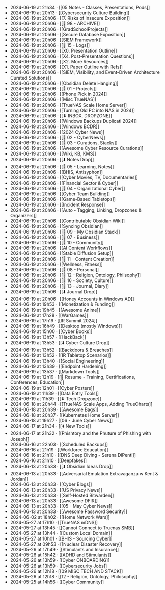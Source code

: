 - 2024-06-19 at 21h34 · [[05 Notes - Classes, Presentations, Pods]]
- 2024-06-19 at 20h13 · [[Cybersecurity Culture Building]]
- 2024-06-19 at 20h06 · [[7. Risks of Insecure Exposition]]
- 2024-06-19 at 20h06 · [[📁 98 - ARCHIVE]]
- 2024-06-19 at 20h06 · [[GradSchoolProjects]]
- 2024-06-19 at 20h06 · [[Secure Database Exposition]]
- 2024-06-19 at 20h06 · [[SIEM Framework]]
- 2024-06-19 at 20h06 · [[📁 15 - Logs]]
- 2024-06-19 at 20h06 · [[X0. Presentation Outline]]
- 2024-06-19 at 20h06 · [[X4. Post-Presentation Questions]]
- 2024-06-19 at 20h06 · [[X2. More Resources]]
- 2024-06-19 at 20h06 · [[X1. Paper Outline with Refs]]
- 2024-06-19 at 20h06 · [[SIEM, Visibility, and Event-Driven Architecture Curated Solutions]]
- 2024-06-19 at 20h06 · [[Obsidian Delete Hanging]]
- 2024-06-19 at 20h06 · [[📁 01 - Projects]]
- 2024-06-19 at 20h06 · [[Phone Pick in 2024]]
- 2024-06-19 at 20h06 · [[Misc TrueNAS]]
- 2024-06-19 at 20h06 · [[TrueNAS Scale Home Server]]
- 2024-06-19 at 20h06 · [[Turning Old PC into NAS in 2024]]
- 2024-06-19 at 20h06 · [[⬇ INBOX, DROPZONE]]
- 2024-06-19 at 20h06 · [[Windows Backups Duplicati 2024]]
- 2024-06-19 at 20h06 · [[Windows BCDR]]
- 2024-06-19 at 20h06 · [[2024 Cyber News]]
- 2024-06-19 at 20h06 · [[📁 02 - CyberNews]]
- 2024-06-19 at 20h06 · [[📁 03 - Curations, Stacks]]
- 2024-06-19 at 20h06 · [[Awesome Cyber Resource Curations]]
- 2024-06-19 at 20h06 · [[Wiki, KB, KMS]]
- 2024-06-19 at 20h06 · [[⬇️ Notes Drop]]
- 2024-06-19 at 20h06 · [[📁 05 - Learning, Notes]]
- 2024-06-19 at 20h06 · [[BHIS, Antisyphon]]
- 2024-06-19 at 20h06 · [[Cyber Movies, TV, Documentaries]]
- 2024-06-19 at 20h06 · [[Financial Sector & Cyber]]
- 2024-06-19 at 20h06 · [[📁 04 - Organizational Cyber]]
- 2024-06-19 at 20h06 · [[Cyber Team Building]]
- 2024-06-19 at 20h06 · [[Game-Based Tabletops]]
- 2024-06-19 at 20h06 · [[Incident Response]]
- 2024-06-19 at 20h06 · [[Auto - Tagging, Linking, Dropzones & Organizers]]
- 2024-06-19 at 20h06 · [[Contributable Obsidian Wiki]]
- 2024-06-19 at 20h06 · [[Syncing Obsidian]]
- 2024-06-19 at 20h06 · [[📁 09 - My Obsidian Stack]]
- 2024-06-19 at 20h06 · [[📁 07 - Business]]
- 2024-06-19 at 20h06 · [[📁 10 - Community]]
- 2024-06-19 at 20h06 · [[AI Content Workflows]]
- 2024-06-19 at 20h06 · [[Stable Diffusion Setup]]
- 2024-06-19 at 20h06 · [[📁 11 - Content Creation]]
- 2024-06-19 at 20h06 · [[Wellness, Fitness]]
- 2024-06-19 at 20h06 · [[📁 08 - Personal]]
- 2024-06-19 at 20h06 · [[📁 12 - Religion, Ontology, Philsophy]]
- 2024-06-19 at 20h06 · [[📁 16 - Society, Culture]]
- 2024-06-19 at 20h06 · [[📁 13 - Journal, Diary]]
- 2024-06-19 at 20h06 · [[⬇️ Journal Drop]]
- 2024-06-19 at 20h06 · [[Honey Accounts in Windows AD]]
- 2024-06-19 at 19h53 · [[Monetization & Funding]]
- 2024-06-19 at 19h45 · [[Awesome Anime]]
- 2024-06-19 at 17h28 · [[WarGames]]
- 2024-06-19 at 17h19 · [[IR Summit 2024]]
- 2024-06-19 at 16h49 · [[Desktop (mostly Windows)]]
- 2024-06-19 at 15h00 · [[Cyber Books]]
- 2024-06-19 at 13h57 · [[HackBack]]
- 2024-06-19 at 13h53 · [[⬇️ Cyber Culture Drop]]
- 2024-06-19 at 13h52 · [[Backdoors & Breaches]]
- 2024-06-19 at 13h52 · [[IR Tabletop Scenarios]]
- 2024-06-19 at 13h40 · [[Social Engineering]]
- 2024-06-19 at 13h39 · [[Endpoint Hardening]]
- 2024-06-19 at 13h37 · [[Markdown Tools]]
- 2024-06-19 at 12h19 · [[📄 Resume - Training, Certifications, Conferences, Education]]
- 2024-06-19 at 12h01 · [[Cyber Posters]]
- 2024-06-19 at 11h39 · [[Data Entry Tools]]
- 2024-06-19 at 11h39 · [[⬇ Tech Dropzone]]
- 2024-06-18 at 20h44 · [[TrueNAS Scale Apps, Adding TrueCharts]]
- 2024-06-18 at 20h39 · [[Awesome Bags]]
- 2024-06-18 at 20h37 · [[Kubernetes Home Server]]
- 2024-06-18 at 19h27 · [[06 - June Cyber News]]
- 2024-06-17 at 21h34 · [[⬇️ New Tools]]
- 2024-06-17 at 21h32 · [[Phishtory and the Phuture of Phishing with Joseph]]
- 2024-06-16 at 22h03 · [[Scheduled Backups]]
- 2024-06-16 at 21h19 · [[Workforce Education]]
- 2024-06-16 at 21h10 · [[DNS Deep Diving - Serena DiPenti]]
- 2024-06-16 at 21h10 · [[Deepfakes]]
- 2024-06-13 at 20h33 · [[⬇️ Obsidian Ideas Drop]]
- 2024-06-13 at 20h33 · [[Adversarial Emulation Extravaganza w Kent & Jordan]]
- 2024-06-13 at 20h33 · [[Cyber Blogs]]
- 2024-06-13 at 20h33 · [[US Privacy News]]
- 2024-06-13 at 20h33 · [[Self-Hosted Bitwarden]]
- 2024-06-13 at 20h33 · [[Awesome DFIR]]
- 2024-06-13 at 20h33 · [[05 - May Cyber News]]
- 2024-06-13 at 20h33 · [[Awesome Password Security]]
- 2024-06-02 at 18h02 · [[Home Network Wars]]
- 2024-05-27 at 17h10 · [[TrueNAS mDNS]]
- 2024-05-27 at 13h45 · [[Cannot Connect to Truenas SMB]]
- 2024-05-27 at 13h44 · [[Custom Local Domain]]
- 2024-05-27 at 10h01 · [[BHIS - Sourcing Cyber]]
- 2024-05-27 at 09h53 · [[Nuclear Disaster Recovery]]
- 2024-05-26 at 17h49 · [[Stimulants and Insurance]]
- 2024-05-26 at 15h42 · [[ADHD and Stimulants]]
- 2024-05-26 at 13h59 · [[Cyber ONBOARDING]]
- 2024-05-26 at 13h59 · [[Cybersecurity Jobs]]
- 2024-05-26 at 12h18 · [[09 MISC TECH AND STACK]]
- 2024-05-26 at 12h18 · [[12 - Religion, Ontology, Philosophy]]
- 2024-05-25 at 14h56 · [[Cyber Community]]
